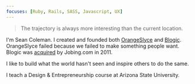 ```yaml
---
focuses: [Ruby, Rails, SASS, Javascript, UX]
---
```


> The trajectory is always more interesting than the current location.

I'm Sean Coleman. I created and founded both [OrangeSlyce](http://orangeslyce.com) and [Blogic](http://blogic.com). OrangeSlyce failed because we failed to make something people want. Blogic was [acquired](http://www.bizjournals.com/phoenix/blog/business/2012/01/jobingcom-buys-az-disruptors-company.html?page=all) by Jobing.com in 2011.

I like to build what the world hasn't seen and inspire others to do the same. 

I teach a Design & Entrepreneurship course at Arizona State University. 